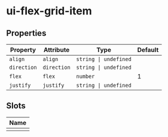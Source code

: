 # ui-flex-grid-item

## Properties

| Property    | Attribute   | Type                  | Default |
|-------------|-------------|-----------------------|---------|
| `align`     | `align`     | `string \| undefined` |         |
| `direction` | `direction` | `string \| undefined` |         |
| `flex`      | `flex`      | `number`              | 1       |
| `justify`   | `justify`   | `string \| undefined` |         |

## Slots

| Name |
|------|
|      |
